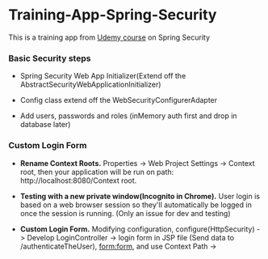 # Training-App-Spring-Security
This is a training app from [Udemy course](https://www.udemy.com/course/spring-hibernate-tutorial/) on Spring Security

### Basic Security steps

- Spring Security Web App Initializer(Extend off the AbstractSecurityWebApplicationInitializer)

- Config class extend off the WebSecurityConfigurerAdapter

- Add users, passwords and roles (inMemory auth first and drop in database later)

### Custom Login Form 

- **Rename Context Roots.** Properties -> Web Project Settings -> Context root, then your application will be run on path: http://localhost:8080/Context root.

- **Testing with a new private window(Incognito in Chrome).** User login is based on a web browser session so they'll automatically be logged in once the session is running. (Only an issue for dev and testing)

- **Custom Login Form.** Modifying configuration, configure(HttpSecurity) -> Develop LoginController -> login form in JSP file (Send data to /authenticateTheUser), <form:form>, and use Context Path -> 
